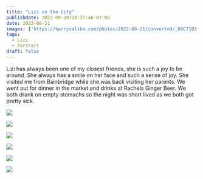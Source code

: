 ```yaml
---
title: "Lizi in the City"
publishdate: 2022-09-20T18:37:46-07:00
date: 2022-08-21
images: ['https://harrysaliba.com/photos/2022-08-21/converted/_DSC7103.jpg']
tags:
  - Lizi
  - Portrait
draft: false
---
```


Lizi has always been one of my closest friends, she is such a joy to be around.  She always has a smile on her face and such a sense of joy.  She visited me from Bainbridge while she was back visiting her parents.  We went out for dinner in the market and drinks at Rachels Ginger Beer.  We both drank on empty stomachs so the night was short lived as we both got pretty sick.

![](https://harrysaliba.com/photos/2022-08-21/converted/_DSC7097.jpg)

![](https://harrysaliba.com/photos/2022-08-21/converted/_DSC7102.jpg)

![](https://harrysaliba.com/photos/2022-08-21/converted/_DSC7103.jpg)

![](https://harrysaliba.com/photos/2022-08-21/converted/_DSC7107.jpg)

![](https://harrysaliba.com/photos/2022-08-21/converted/_DSC7108.jpg)

![](https://harrysaliba.com/photos/2022-08-21/converted/_DSC7113.jpg)